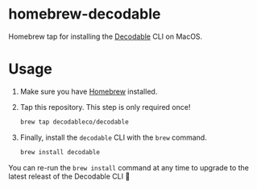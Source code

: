 # homebrew-decodable

Homebrew tap for installing the [Decodable](https://www.decodable.co/) CLI on MacOS.

# Usage

1. Make sure you have [Homebrew](https://docs.brew.sh/) installed.

2. Tap this repository. This step is only required once!

   ```sh
   brew tap decodableco/decodable
   ```

3. Finally, install the `decodable` CLI with the `brew` command.

    ```sh
    brew install decodable
    ```

You can re-run the `brew install` command at any time to upgrade to the latest releast of the Decodable CLI 🍻
